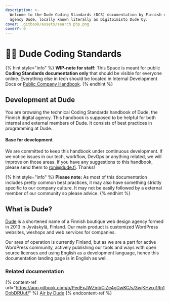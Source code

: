 ```yaml
---
description: >-
  Welcome to the Dude Coding Standards (DCS) documentation by Finnish digital
  agency Dude, locally known literally as Digitoimisto Dude Oy.
cover: .gitbook/assets/search.php.png
coverY: 0
---
```


# 🧙‍♂️ Dude Coding Standards

{% hint style="info" %}
**WIP-note for staff:** This Space is meant for public **Coding Standards documentation only** that should be visible for everyone online. Everything else in tech should be located in Internal Development Docs or [Public Company Handbook](https://handbook.dude.fi).
{% endhint %}

## Development at Dude

You are browsing the technical Coding Standards handbook of Dude, the Finnish digital agency. This handbook is supposed to be helpful for both internal and external members of Dude. It consists of best practices in programming at Dude.

#### Base for development

We are committed to keep this handbook under continuous development. If we notice issues in our tech, workflow, DevOps or anything related, we will improve on those areas. If you have any suggestions to this handbook, please send them to roni@dude.fi. Thanks!

{% hint style="info" %}
**Please note:** As most of this documentation includes pretty common best practices, it may also have something strictly specific to our company culture. It may not be easily followed by a external member of our community so please advice.
{% endhint %}

## What is Dude?

[Dude](https://www.dude.fi/) is a shortened name of a Finnish boutique web design agency formed in 2013 in Jyväskylä, Finland. Our main product is customized WordPress websites, weshops and web services for companies.

Our area of operation is currently Finland, but as we are a part for active WordPress community, actively publishing our tools and ways with open source licenses and using English as a development language, hence this documentation landing page is in English as well.

### Related documentation

{% content-ref url="https://app.gitbook.com/o/PedExJWZmbCiZe4gDwKC/s/3wjKHwxi1Rn1DobDRUuf/" %}
[Air by Dude](https://app.gitbook.com/o/PedExJWZmbCiZe4gDwKC/s/3wjKHwxi1Rn1DobDRUuf/)
{% endcontent-ref %}
